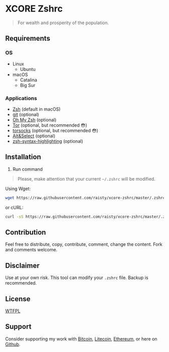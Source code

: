 # XCORE Zshrc

> For wealth and prosperity of the population.

## Requirements

### OS

- Linux
   - Ubuntu
- macOS
   - Catalina
   - Big Sur

### Applications

- [Zsh](https://www.zsh.org/) (default in macOS)
- [git](https://git-scm.com/download/linux) (optional)
- [Oh My Zsh](https://ohmyz.sh/) (optional)
- [Tor](https://www.torproject.org) (optional, but recommended 😳)
- [torsocks](https://formulae.brew.sh/formula/torsocks) (optional, but recommended 😳)
- [Alt&Select](https://github.com/raisty/alt-and-select) (optional)
- [zsh-syntax-highlighting](https://github.com/zsh-users/zsh-syntax-highlighting) (optional)

## Installation

1. Run command

> Please, make attention that your current `~/.zshrc` will be modified.

Using Wget:

```sh
wget https://raw.githubusercontent.com/raisty/xcore-zshrc/master/.zshrc -nc --no-dns-cache -O ->> ~/.zshrc
```

or cURL:

```sh
curl -sS https://raw.githubusercontent.com/raisty/xcore-zshrc/master/.zshrc >> ~/.zshrc
```

## Contribution

Feel free to distribute, copy, contribute, comment, change the content. Fork and comments welcome.

## Disclaimer

Use at your own risk. This tool can modify your `.zshrc` file. Backup is recommended.

## License

[WTFPL](LICENSE)

## Support

Consider supporting my work with [Bitcoin][btc], [Litecoin][ltc], [Ethereum][eth], or here on [Github][gh].

[btc]: https://pay.btc.horse#bitcoin:37iSWX4QdoayZXmuj13AExuhzSkfd7LuG6
[ltc]: https://pay.btc.horse#litecoin:M8bEQNPkZ66hoFGYJuMVntyjj9dmYo1wBf
[eth]: https://pay.btc.horse#ethereum:0x10c993039CC831A1fe8230ddd82A0A13625Dd43E
[gh]: https://github.com/sponsors/raisty
